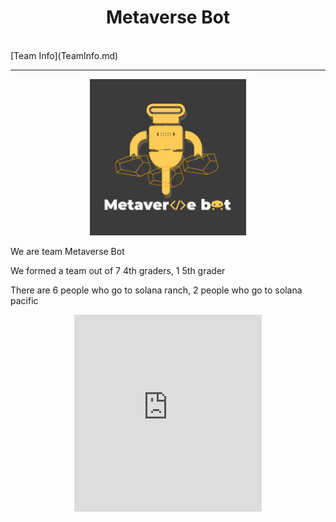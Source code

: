 <center><h1>Metaverse Bot</h1></center><br/>
[Team Info](TeamInfo.md)
<hr/>
<center><img src="MetaverseBot_logo_byCharlie.PNG" width="250" height="250"></center>
<p>We are team Metaverse Bot</p>
<p>We formed a team out of 7 4th graders, 1 5th grader</p>
<p>There are 6 people who go to solana ranch, 2 people who go to solana pacific</p>
<center><iframe width="300" height="315" src="https://www.youtube.com/embed/g2SN1gRJGlE" title="YouTube video player" frameborder="0" allow="accelerometer; autoplay; clipboard-write; encrypted-media; gyroscope; picture-in-picture" allowfullscreen></iframe></center>

